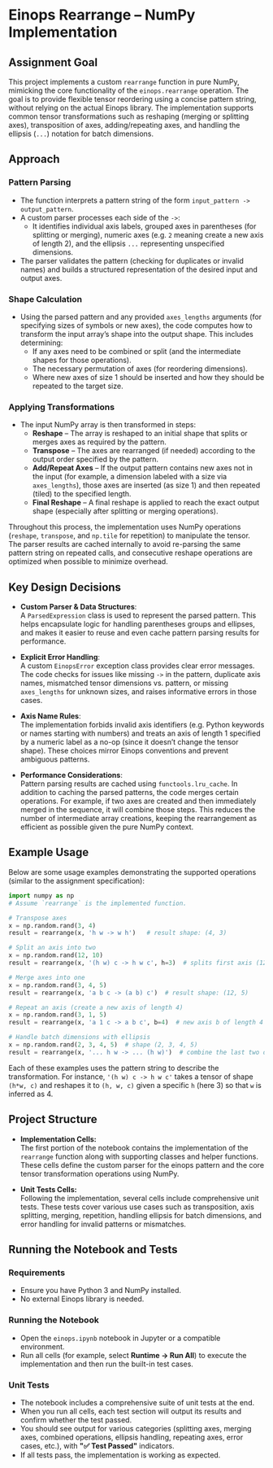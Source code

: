 # Einops Rearrange – NumPy Implementation

## Assignment Goal

This project implements a custom `rearrange` function in pure NumPy, mimicking the core functionality of the `einops.rearrange` operation. The goal is to provide flexible tensor reordering using a concise pattern string, without relying on the actual Einops library. The implementation supports common tensor transformations such as reshaping (merging or splitting axes), transposition of axes, adding/repeating axes, and handling the ellipsis (`...`) notation for batch dimensions.

## Approach

### Pattern Parsing
- The function interprets a pattern string of the form `input_pattern -> output_pattern`.
- A custom parser processes each side of the `->`:
  - It identifies individual axis labels, grouped axes in parentheses (for splitting or merging), numeric axes (e.g. `2` meaning create a new axis of length 2), and the ellipsis `...` representing unspecified dimensions.
- The parser validates the pattern (checking for duplicates or invalid names) and builds a structured representation of the desired input and output axes.

### Shape Calculation
- Using the parsed pattern and any provided `axes_lengths` arguments (for specifying sizes of symbols or new axes), the code computes how to transform the input array’s shape into the output shape. This includes determining:
  - If any axes need to be combined or split (and the intermediate shapes for those operations).
  - The necessary permutation of axes (for reordering dimensions).
  - Where new axes of size 1 should be inserted and how they should be repeated to the target size.

### Applying Transformations
- The input NumPy array is then transformed in steps:
  - **Reshape** – The array is reshaped to an initial shape that splits or merges axes as required by the pattern.
  - **Transpose** – The axes are rearranged (if needed) according to the output order specified by the pattern.
  - **Add/Repeat Axes** – If the output pattern contains new axes not in the input (for example, a dimension labeled with a size via `axes_lengths`), those axes are inserted (as size 1) and then repeated (tiled) to the specified length.
  - **Final Reshape** – A final reshape is applied to reach the exact output shape (especially after splitting or merging operations).

Throughout this process, the implementation uses NumPy operations (`reshape`, `transpose`, and `np.tile` for repetition) to manipulate the tensor. The parser results are cached internally to avoid re-parsing the same pattern string on repeated calls, and consecutive reshape operations are optimized when possible to minimize overhead.

## Key Design Decisions

- **Custom Parser & Data Structures**:  
  A `ParsedExpression` class is used to represent the parsed pattern. This helps encapsulate logic for handling parentheses groups and ellipses, and makes it easier to reuse and even cache pattern parsing results for performance.

- **Explicit Error Handling**:  
  A custom `EinopsError` exception class provides clear error messages. The code checks for issues like missing `->` in the pattern, duplicate axis names, mismatched tensor dimensions vs. pattern, or missing `axes_lengths` for unknown sizes, and raises informative errors in those cases.

- **Axis Name Rules**:  
  The implementation forbids invalid axis identifiers (e.g. Python keywords or names starting with numbers) and treats an axis of length 1 specified by a numeric label as a no-op (since it doesn’t change the tensor shape). These choices mirror Einops conventions and prevent ambiguous patterns.

- **Performance Considerations**:  
  Pattern parsing results are cached using `functools.lru_cache`. In addition to caching the parsed patterns, the code merges certain operations. For example, if two axes are created and then immediately merged in the sequence, it will combine those steps. This reduces the number of intermediate array creations, keeping the rearrangement as efficient as possible given the pure NumPy context. 

## Example Usage

Below are some usage examples demonstrating the supported operations (similar to the assignment specification):

```python
import numpy as np
# Assume `rearrange` is the implemented function.

# Transpose axes
x = np.random.rand(3, 4)
result = rearrange(x, 'h w -> w h')   # result shape: (4, 3)

# Split an axis into two
x = np.random.rand(12, 10)
result = rearrange(x, '(h w) c -> h w c', h=3)  # splits first axis (12) into 3×4

# Merge axes into one
x = np.random.rand(3, 4, 5)
result = rearrange(x, 'a b c -> (a b) c')  # result shape: (12, 5)

# Repeat an axis (create a new axis of length 4)
x = np.random.rand(3, 1, 5)
result = rearrange(x, 'a 1 c -> a b c', b=4)  # new axis b of length 4 (tile repeat)

# Handle batch dimensions with ellipsis
x = np.random.rand(2, 3, 4, 5)  # shape (2, 3, 4, 5)
result = rearrange(x, '... h w -> ... (h w)')  # combine the last two dimensions
```

Each of these examples uses the pattern string to describe the transformation. For instance, `'(h w) c -> h w c'` takes a tensor of shape `(h*w, c)` and reshapes it to `(h, w, c)` given a specific `h` (here 3) so that `w` is inferred as 4.

## Project Structure

- **Implementation Cells:**  
  The first portion of the notebook contains the implementation of the `rearrange` function along with supporting classes and helper functions. These cells define the custom parser for the einops pattern and the core tensor transformation operations using NumPy.

- **Unit Tests Cells:**  
  Following the implementation, several cells include comprehensive unit tests. These tests cover various use cases such as transposition, axis splitting, merging, repetition, handling ellipsis for batch dimensions, and error handling for invalid patterns or mismatches.

## Running the Notebook and Tests

### Requirements
- Ensure you have Python 3 and NumPy installed.
- No external Einops library is needed.

### Running the Notebook
- Open the `einops.ipynb` notebook in Jupyter or a compatible environment.
- Run all cells (for example, select **Runtime -> Run All**) to execute the implementation and then run the built-in test cases.

### Unit Tests
- The notebook includes a comprehensive suite of unit tests at the end.
- When you run all cells, each test section will output its results and confirm whether the test passed.
- You should see output for various categories (splitting axes, merging axes, combined operations, ellipsis handling, repeating axes, error cases, etc.), with **"✅ Test Passed"** indicators.
- If all tests pass, the implementation is working as expected.
